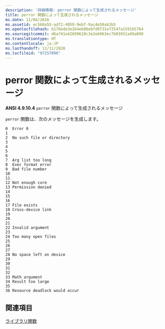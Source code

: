 ```yaml
---
description: '詳細情報: perror 関数によって生成されるメッセージ'
title: perror 関数によって生成されるメッセージ
ms.date: 11/04/2016
ms.assetid: ec560a55-adf2-4959-9ebf-9ac4e58ab3b5
ms.openlocfilehash: 6176ede3e264eb86ebfd9731e72547a159165764
ms.sourcegitcommit: d6af41e42699628c3e2e6063ec7b03931a49a098
ms.translationtype: HT
ms.contentlocale: ja-JP
ms.lasthandoff: 12/11/2020
ms.locfileid: "97257096"
---
```

# <a name="messages-generated-by-the-perror-function"></a>perror 関数によって生成されるメッセージ

**ANSI 4.9.10.4** `perror` 関数によって生成されるメッセージ

`perror` 関数は、次のメッセージを生成します。

```
0  Error 0
1
2  No such file or directory
3
4
5
6
7  Arg list too long
8  Exec format error
9  Bad file number
10
11
12 Not enough core
13 Permission denied
14
15
16
17 File exists
18 Cross-device link
19
20
21
22 Invalid argument
23
24 Too many open files
25
26
27
28 No space left on device
29
30
31
32
33 Math argument
34 Result too large
35
36 Resource deadlock would occur
```

## <a name="see-also"></a>関連項目

[ライブラリ関数](../c-language/library-functions.md)

